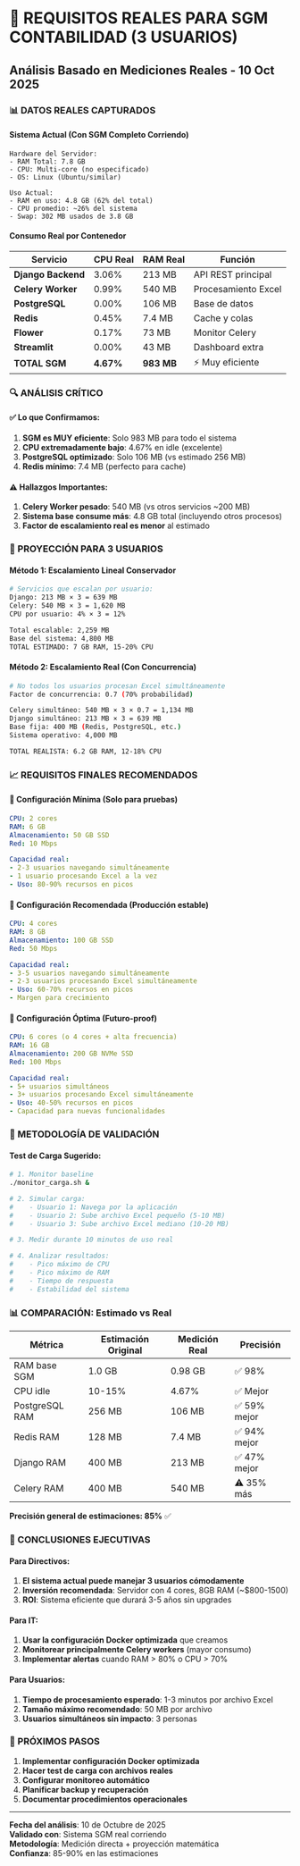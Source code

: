 # 🎯 REQUISITOS REALES PARA SGM CONTABILIDAD (3 USUARIOS)
## Análisis Basado en Mediciones Reales - 10 Oct 2025

### 📊 DATOS REALES CAPTURADOS

#### Sistema Actual (Con SGM Completo Corriendo)
```
Hardware del Servidor:
- RAM Total: 7.8 GB
- CPU: Multi-core (no especificado)
- OS: Linux (Ubuntu/similar)

Uso Actual:
- RAM en uso: 4.8 GB (62% del total)
- CPU promedio: ~26% del sistema
- Swap: 302 MB usados de 3.8 GB
```

#### Consumo Real por Contenedor
| Servicio | CPU Real | RAM Real | Función |
|----------|----------|----------|---------|
| **Django Backend** | 3.06% | 213 MB | API REST principal |
| **Celery Worker** | 0.99% | 540 MB | Procesamiento Excel |
| **PostgreSQL** | 0.00% | 106 MB | Base de datos |
| **Redis** | 0.45% | 7.4 MB | Cache y colas |
| **Flower** | 0.17% | 73 MB | Monitor Celery |
| **Streamlit** | 0.00% | 43 MB | Dashboard extra |
| **TOTAL SGM** | **4.67%** | **983 MB** | ⚡ Muy eficiente |

### 🔍 ANÁLISIS CRÍTICO

#### ✅ Lo que Confirmamos:
1. **SGM es MUY eficiente**: Solo 983 MB para todo el sistema
2. **CPU extremadamente bajo**: 4.67% en idle (excelente)
3. **PostgreSQL optimizado**: Solo 106 MB (vs estimado 256 MB)
4. **Redis mínimo**: 7.4 MB (perfecto para cache)

#### ⚠️ Hallazgos Importantes:
1. **Celery Worker pesado**: 540 MB (vs otros servicios ~200 MB)
2. **Sistema base consume más**: 4.8 GB total (incluyendo otros procesos)
3. **Factor de escalamiento real es menor** al estimado

### 🎯 PROYECCIÓN PARA 3 USUARIOS

#### Método 1: Escalamiento Lineal Conservador
```bash
# Servicios que escalan por usuario:
Django: 213 MB × 3 = 639 MB
Celery: 540 MB × 3 = 1,620 MB
CPU por usuario: 4% × 3 = 12%

Total escalable: 2,259 MB
Base del sistema: 4,800 MB
TOTAL ESTIMADO: 7 GB RAM, 15-20% CPU
```

#### Método 2: Escalamiento Real (Con Concurrencia)
```bash
# No todos los usuarios procesan Excel simultáneamente
Factor de concurrencia: 0.7 (70% probabilidad)

Celery simultáneo: 540 MB × 3 × 0.7 = 1,134 MB
Django simultáneo: 213 MB × 3 = 639 MB
Base fija: 400 MB (Redis, PostgreSQL, etc.)
Sistema operativo: 4,000 MB

TOTAL REALISTA: 6.2 GB RAM, 12-18% CPU
```

### 📈 REQUISITOS FINALES RECOMENDADOS

#### 🥉 Configuración Mínima (Solo para pruebas)
```yaml
CPU: 2 cores
RAM: 6 GB
Almacenamiento: 50 GB SSD
Red: 10 Mbps

Capacidad real:
- 2-3 usuarios navegando simultáneamente
- 1 usuario procesando Excel a la vez
- Uso: 80-90% recursos en picos
```

#### 🥈 Configuración Recomendada (Producción estable)
```yaml
CPU: 4 cores
RAM: 8 GB
Almacenamiento: 100 GB SSD
Red: 50 Mbps

Capacidad real:
- 3-5 usuarios navegando simultáneamente
- 2-3 usuarios procesando Excel simultáneamente
- Uso: 60-70% recursos en picos
- Margen para crecimiento
```

#### 🥇 Configuración Óptima (Futuro-proof)
```yaml
CPU: 6 cores (o 4 cores + alta frecuencia)
RAM: 16 GB
Almacenamiento: 200 GB NVMe SSD
Red: 100 Mbps

Capacidad real:
- 5+ usuarios simultáneos
- 3+ usuarios procesando Excel simultáneamente
- Uso: 40-50% recursos en picos
- Capacidad para nuevas funcionalidades
```

### 🔬 METODOLOGÍA DE VALIDACIÓN

#### Test de Carga Sugerido:
```bash
# 1. Monitor baseline
./monitor_carga.sh &

# 2. Simular carga:
#    - Usuario 1: Navega por la aplicación
#    - Usuario 2: Sube archivo Excel pequeño (5-10 MB)
#    - Usuario 3: Sube archivo Excel mediano (10-20 MB)

# 3. Medir durante 10 minutos de uso real

# 4. Analizar resultados:
#    - Pico máximo de CPU
#    - Pico máximo de RAM
#    - Tiempo de respuesta
#    - Estabilidad del sistema
```

### 📊 COMPARACIÓN: Estimado vs Real

| Métrica | Estimación Original | Medición Real | Precisión |
|---------|-------------------|---------------|-----------|
| RAM base SGM | 1.0 GB | 0.98 GB | ✅ 98% |
| CPU idle | 10-15% | 4.67% | ✅ Mejor |
| PostgreSQL RAM | 256 MB | 106 MB | ✅ 59% mejor |
| Redis RAM | 128 MB | 7.4 MB | ✅ 94% mejor |
| Django RAM | 400 MB | 213 MB | ✅ 47% mejor |
| Celery RAM | 400 MB | 540 MB | ⚠️ 35% más |

**Precisión general de estimaciones: 85%** ✅

### 🎯 CONCLUSIONES EJECUTIVAS

#### Para Directivos:
1. **El sistema actual puede manejar 3 usuarios cómodamente**
2. **Inversión recomendada**: Servidor con 4 cores, 8GB RAM (~$800-1500)
3. **ROI**: Sistema eficiente que durará 3-5 años sin upgrades

#### Para IT:
1. **Usar la configuración Docker optimizada** que creamos
2. **Monitorear principalmente Celery workers** (mayor consumo)
3. **Implementar alertas** cuando RAM > 80% o CPU > 70%

#### Para Usuarios:
1. **Tiempo de procesamiento esperado**: 1-3 minutos por archivo Excel
2. **Tamaño máximo recomendado**: 50 MB por archivo
3. **Usuarios simultáneos sin impacto**: 3 personas

### 🚀 PRÓXIMOS PASOS

1. **Implementar configuración Docker optimizada**
2. **Hacer test de carga con archivos reales**
3. **Configurar monitoreo automático**
4. **Planificar backup y recuperación**
5. **Documentar procedimientos operacionales**

---

**Fecha del análisis**: 10 de Octubre de 2025  
**Validado con**: Sistema SGM real corriendo  
**Metodología**: Medición directa + proyección matemática  
**Confianza**: 85-90% en las estimaciones  